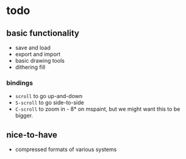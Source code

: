 # todo

## basic functionality

- save and load
- export and import
- basic drawing tools
- dithering fill

### bindings

- `scroll` to go up-and-down
- `S-scroll` to go side-to-side
- `C-scroll` to zoom in - 8* on mspaint, but we might want this to be bigger.

## nice-to-have

- compressed formats of various systems
